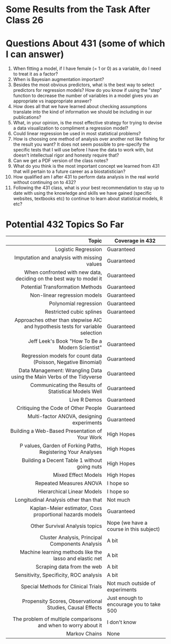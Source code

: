 # Some Results from the Task After Class 26

# Questions About 431 (some of which I can answer)

1. When fitting a model, if I have female (= 1 or 0) as a variable, do I need to treat it as a factor?
2. When is Bayesian augmentation important?
3. Besides the most obvious predictors, what is the best way to select predictors for regression models? How do you know if using the "step" function to decrease the number of variables in a model gives you an appropriate vs inappropriate answer?
4. How does all that we have learned about checking assumptions translate into the kind of information we should be including in our publications?
5. What, in your opinion, is the most effective strategy for trying to devise a data visualization to compliment a regression model?
6. Could linear regression be used in most statistical problems?
7. How is choosing one method of analysis over another not like fishing for the result you want?  It does not seem possible to pre-specify the specific tests that I will use before I have the data to work with, but doesn't intellectual rigor and honesty require that?
8. Can we get a PDF version of the class notes?
9. What do you think is the most important concept we learned from 431 that will pertain to a future career as a biostatistician?
10. How qualified am I after 431 to perform data analysis in the real world without continuing on to 432?
11. Following the 431 class, what is your best recommendation to stay up to date with using the knowledge and skills we have gained (specific websites, textbooks etc) to continue to learn about statistical models, R etc?

# Potential 432 Topics So Far

Topic | Coverage in 432
-----------------------------------------------------------------------: | ----------------
Logistic Regression | Guaranteed
Imputation and analysis with missing values | Guaranteed
When confronted with new data, deciding on the best way to model it | Guaranteed
Potential Transformation Methods | Guaranteed
Non-linear regression models | Guaranteed
Polynomial regression | Guaranteed
Restricted cubic splines | Guaranteed
Approaches other than stepwise AIC and hypothesis tests for variable selection | Guaranteed
Jeff Leek's Book "How To Be a Modern Scientist" | Guaranteed
Regression models for count data (Poisson, Negative Binomial) | Guaranteed
Data Management: Wrangling Data using the Main Verbs of the Tidyverse | Guaranteed
Communicating the Results of Statistical Models Well | Guaranteed
Live R Demos | Guaranteed
Critiquing the Code of Other People | Guaranteed
Multi-factor ANOVA, designing experiments | Guaranteed
Building a Web-Based Presentation of Your Work | High Hopes
P values, Garden of Forking Paths, Registering Your Analyses | High Hopes
Building a Decent Table 1 without going nuts | High Hopes
Mixed Effect Models | High Hopes
Repeated Measures ANOVA | I hope so
Hierarchical Linear Models | I hope so
Longitudinal Analysis other than that | Not much
Kaplan-Meier estimator, Coxs proportional hazards models | Guaranteed
Other Survival Analysis topics | Nope (we have a course in this subject)
Cluster Analysis, Principal Components Analysis | A bit
Machine learning methods like the lasso and elastic net | A bit
Scraping data from the web | A bit
Sensitivity, Specificity, ROC analysis | A bit
Special Methods for Clinical Trials | Not much outside of experiments
Propensity Scores, Observational Studies, Causal Effects | Just enough to encourage you to take 500
The problem of multiple comparisons and when to worry about it | I don't know
Markov Chains | None
